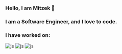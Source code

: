 ### Hello, I am Mitzek 👋

### I am a Software Engineer, and I love to code.
<h3>I have worked on: </h3>
<div>
<img src="https://img.shields.io/badge/JavaScript-yellow?logo=javascript&logoColor=white
" alt="js"/>
<img src="https://img.shields.io/badge/JavaScript-yellow?logo=javascript&logoColor=white
" alt="js"/>
<img src="https://img.shields.io/badge/JavaScript-yellow?logo=javascript&logoColor=white
" alt="js"/>

</div>

<!--
**Mitzek/mitzek** is a ✨ _special_ ✨ repository because its `README.md` (this file) appears on your GitHub profile.

Here are some ideas to get you started:

- 🔭 I’m currently working on ...
- 🌱 I’m currently learning ...
- 👯 I’m looking to collaborate on ...
- 🤔 I’m looking for help with ...
- 💬 Ask me about ...
- 📫 How to reach me: ...
- 😄 Pronouns: ...
- ⚡ Fun fact: ...
-->
